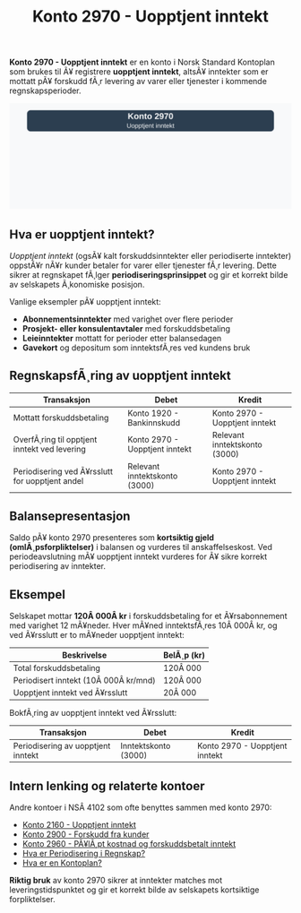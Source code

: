 ﻿---
title: "Konto 2970 - Uopptjent inntekt"
meta_title: "2970-uopptjent-inntekt"
meta_description: '**Konto 2970 - Uopptjent inntekt** er en konto i Norsk Standard Kontoplan som brukes til Ã¥ registrere **uopptjent inntekt**, altsÃ¥ inntekter som er mottatt pÃ...'
slug: 2970-uopptjent-inntekt
type: blog
layout: pages/single
---

**Konto 2970 - Uopptjent inntekt** er en konto i Norsk Standard Kontoplan som brukes til Ã¥ registrere **uopptjent inntekt**, altsÃ¥ inntekter som er mottatt pÃ¥ forskudd fÃ¸r levering av varer eller tjenester i kommende regnskapsperioder.

![Illustrasjon av konto 2970 Uopptjent inntekt](2970-uopptjent-inntekt-image.svg)

## Hva er uopptjent inntekt?

*Uopptjent inntekt* (ogsÃ¥ kalt forskuddsinntekter eller periodiserte inntekter) oppstÃ¥r nÃ¥r kunder betaler for varer eller tjenester fÃ¸r levering. Dette sikrer at regnskapet fÃ¸lger **periodiseringsprinsippet** og gir et korrekt bilde av selskapets Ã¸konomiske posisjon.

Vanlige eksempler pÃ¥ uopptjent inntekt:

* **Abonnementsinntekter** med varighet over flere perioder
* **Prosjekt- eller konsulentavtaler** med forskuddsbetaling
* **Leieinntekter** mottatt for perioder etter balansedagen
* **Gavekort** og depositum som inntektsfÃ¸res ved kundens bruk

## RegnskapsfÃ¸ring av uopptjent inntekt

| Transaksjon                                   | Debet                                        | Kredit                                   |
|-----------------------------------------------|----------------------------------------------|------------------------------------------|
| Mottatt forskuddsbetaling                     | Konto 1920 - Bankinnskudd                    | Konto 2970 - Uopptjent inntekt            |
| OverfÃ¸ring til opptjent inntekt ved levering  | Konto 2970 - Uopptjent inntekt               | Relevant inntektskonto (3000)            |
| Periodisering ved Ã¥rsslutt for uopptjent andel| Relevant inntektskonto (3000)               | Konto 2970 - Uopptjent inntekt            |

## Balansepresentasjon

Saldo pÃ¥ konto 2970 presenteres som **kortsiktig gjeld (omlÃ¸psforpliktelser)** i balansen og vurderes til anskaffelseskost. Ved periodeavslutning mÃ¥ uopptjent inntekt vurderes for Ã¥ sikre korrekt periodisering av inntekter.

## Eksempel

Selskapet mottar **120Â 000Â kr** i forskuddsbetaling for et Ã¥rsabonnement med varighet 12 mÃ¥neder. Hver mÃ¥ned inntektsfÃ¸res 10Â 000Â kr, og ved Ã¥rsslutt er to mÃ¥neder uopptjent inntekt:

| Beskrivelse                         | BelÃ¸p (kr) |
|-------------------------------------|------------|
| Total forskuddsbetaling             | 120Â 000    |
| Periodisert inntekt (10Â 000Â kr/mnd) | 120Â 000    |
| Uopptjent inntekt ved Ã¥rsslutt      | 20Â 000     |

BokfÃ¸ring av uopptjent inntekt ved Ã¥rsslutt:

| Transaksjon                        | Debet                     | Kredit                       |
|------------------------------------|---------------------------|------------------------------|
| Periodisering av uopptjent inntekt | Inntektskonto (3000)      | Konto 2970 - Uopptjent inntekt |

## Intern lenking og relaterte kontoer

Andre kontoer i NSÂ 4102 som ofte benyttes sammen med konto 2970:

* [Konto 2160 - Uopptjent inntekt](/blogs/kontoplan/2160-uopptjent-inntekt "Konto 2160 - Uopptjent inntekt: RegnskapsfÃ¸ring av forskuddsinntekter")
* [Konto 2900 - Forskudd fra kunder](/blogs/kontoplan/2900-forskudd-fra-kunder "Konto 2900 - Forskudd fra kunder: RegnskapsfÃ¸ring av forskudd fra kunder")
* [Konto 2960 - PÃ¥lÃ¸pt kostnad og forskuddsbetalt inntekt](/blogs/kontoplan/2960-palopte-kostnad-og-forskuddsbetalt-inntekt "Konto 2960 - PÃ¥lÃ¸pt kostnad og forskuddsbetalt inntekt: RegnskapsfÃ¸ring av pÃ¥lÃ¸pt kostnad og forskuddsbetalt inntekt")
* [Hva er Periodisering i Regnskap?](/blogs/regnskap/hva-er-periodisering "Hva er Periodisering i Regnskap? Komplett Guide til Periodiseringsprinsippet")
* [Hva er en Kontoplan?](/blogs/regnskap/hva-er-kontoplan "Hva er en Kontoplan? Komplett Guide til Kontoplaner i Norsk Regnskap")

**Riktig bruk** av konto 2970 sikrer at inntekter matches mot leveringstidspunktet og gir et korrekt bilde av selskapets kortsiktige forpliktelser.

